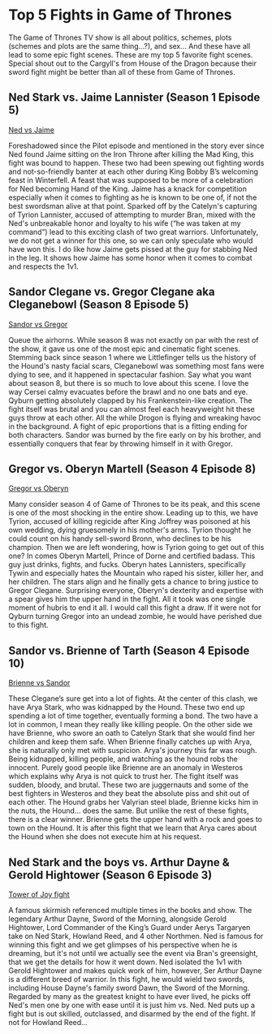 # Top 5 Fights in Game of Thrones

The Game of Thrones TV show is all about politics, schemes, plots (schemes and plots are the same thing…?), and sex… And these have all lead to some epic fight scenes. These are my top 5 favorite fight scenes. Special shout out to the Cargyll's from House of the Dragon because their sword fight might be better than all of these from Game of Thrones.

## Ned Stark vs. Jaime Lannister (Season 1 Episode 5)

[Ned vs Jaime](/images/ned-vs-jaime.jpg)

Foreshadowed since the Pilot episode and mentioned in the story ever since Ned found Jaime sitting on the Iron Throne after killing the Mad King, this fight was bound to happen. These two had been spewing out fighting words and not-so-friendly banter at each other during King Bobby B’s welcoming feast in Winterfell. A feast that was supposed to be more of a celebration for Ned becoming Hand of the King. Jaime has a knack for competition especially when it comes to fighting as he is known to be one of, if not the best swordsman alive at that point. Sparked off by the Catelyn's capturing of Tyrion Lannister, accused of attempting to murder Bran, mixed with the Ned's unbreakable honor and loyalty to his wife (“he was taken at my command”) lead to this exciting clash of two great warriors. Unfortunately, we do not get a winner for this one, so we can only speculate who would have won this. I do like how Jaime gets pissed at the guy for stabbing Ned in the leg. It shows how Jaime has some honor when it comes to combat and respects the 1v1.

## Sandor Clegane vs. Gregor Clegane aka Cleganebowl (Season 8 Episode 5)

[Sandor vs Gregor](/images/sandor-gregor.jpg)

Queue the airhorns. While season 8 was not exactly on par with the rest of the show, it gave us one of the most epic and cinematic fight scenes. Stemming back since season 1 where we Littlefinger tells us the history of the Hound's nasty facial scars, Cleganebowl was something most fans were dying to see, and it happened in spectacular fashion. Say what you want about season 8, but there is so much to love about this scene. I love the way Cersei calmy evacuates before the brawl and no one bats and eye. Qyburn getting absolutely clapped by his Frankenstein-like creation. The fight itself was brutal and you can almost feel each heavyweight hit these guys throw at each other. All the while Drogon is flying and wreaking havoc in the background.  A fight of epic proportions that is a fitting ending for both characters. Sandor was burned by the fire early on by his brother, and essentially conquers that fear by throwing himself in it with Gregor.

## Gregor vs. Oberyn Martell (Season 4 Episode 8)

[Gregor vs Oberyn](/images/oberyn-gregor.jpg)

Many consider season 4 of Game of Thrones to be its peak, and this scene is one of the most shocking in the entire show. Leading up to this, we have Tyrion, accused of killing regicide after King Joffrey was poisoned at his own wedding, dying gruesomely in his mother's arms. Tyrion thought he could count on his handy sell-sword Bronn, who declines to be his champion. Then we are left wondering, how is Tyrion going to get out of this one? In comes Oberyn Martell, Prince of Dorne and certified badass. This guy just drinks, fights, and fucks. Oberyn hates Lannisters, specifically Tywin and especially hates the Mountain who raped his sister, killer her, and her children. The stars align and he finally gets a chance to bring justice to Gregor Clegane. Surprising everyone, Oberyn's dexterity and expertise with a spear gives him the upper hand in the fight. All it took was one single moment of hubris to end it all. I would call this fight a draw. If it were not for Qyburn turning Gregor into an undead zombie, he would have perished due to this fight.

## Sandor vs. Brienne of Tarth (Season 4 Episode 10)

[Brienne vs Sandor](/images/brienne-sandor)

These Clegane’s sure get into a lot of fights. At the center of this clash, we have Arya Stark, who was kidnapped by the Hound. These two end up spending a lot of time together, eventually forming a bond. The two have a lot in common, I mean they really like killing people. On the other side we have Brienne, who swore an oath to Catelyn Stark that she would find her children and keep them safe. When Brienne finally catches up with Arya, she is naturally only met with suspicion. Arya's journey this far was rough. Being kidnapped, killing people, and watching as the hound robs the innocent. Purely good people like Brienne are an anomaly in Westeros which explains why Arya is not quick to trust her. The fight itself was sudden, bloody, and brutal. These two are juggernauts and some of the best fighters in Westeros and they beat the absolute piss and shit out of each other. The Hound grabs her Valyrian steel blade, Brienne kicks him in the nuts, the Hound... does the same. But unlike the rest of these fights, there is a clear winner. Brienne gets the upper hand with a rock and goes to town on the Hound. It is after this fight that we learn that Arya cares about the Hound when she does not execute him at his request.

## Ned Stark and the boys vs. Arthur Dayne & Gerold Hightower (Season 6 Episode 3)

[Tower of Joy fight](/images/tower-joy.jpg)

A famous skirmish referenced multiple times in the books and show. The legendary Arthur Dayne, Sword of the Morning, alongside Gerold Hightower, Lord Commander of the King’s Guard under Aerys Targaryen take on Ned Stark, Howland Reed, and 4 other Northmen. Ned is famous for winning this fight and we get glimpses of his perspective when he is dreaming, but it's not until we actually see the event via Bran's greensight, that we get the details for how it went down. Ned isolated the 1v1 with Gerold Hightower and makes quick work of him, however, Ser Arthur Dayne is a different breed of warrior. In this fight, he would wield two swords, including House Dayne's family sword Dawn, the Sword of the Morning. Regarded by many as the greatest knight to have ever lived, he picks off Ned's men one by one with ease until it is just him vs. Ned. Ned puts up a fight but is out skilled, outclassed, and disarmed by the end of the fight. If not for Howland Reed… 
